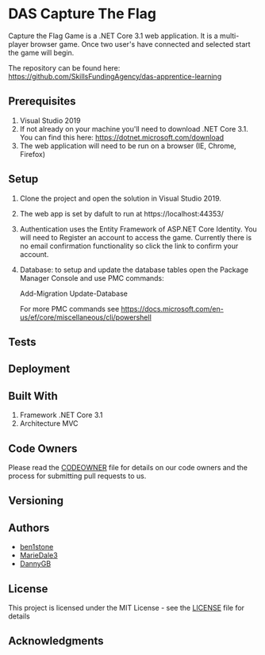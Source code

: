 
# DAS Capture The Flag
Capture the Flag Game is a .NET Core 3.1 web application.  It is a multi-player browser game.
Once two user's have connected and selected start the game will begin.

The repository can be found here: https://github.com/SkillsFundingAgency/das-apprentice-learning

## Prerequisites
1.   Visual Studio 2019
2.   If not already on your machine you'll need to download .NET Core 3.1. You can find this here:  https://dotnet.microsoft.com/download
3.   The web application will need to be run on a browser (IE, Chrome, Firefox)

## Setup
1.   Clone the project and open the solution in Visual Studio 2019.
2.   The web app is set by dafult to run at https://localhost:44353/
3.   Authentication uses the Entity Framework of ASP.NET Core Identity. You will need to Register an account to access the game.
     Currently there is no email confirmation functionality so click the link to confirm your account.
4.   Database: to setup and update the database tables open the Package Manager Console and use PMC commands:
        
        Add-Migration <migration name>
        Update-Database
        
     For more PMC commands see https://docs.microsoft.com/en-us/ef/core/miscellaneous/cli/powershell

## Tests


## Deployment


## Built With
1.   Framework .NET Core 3.1 
2.   Architecture MVC 

## Code Owners
Please read the [CODEOWNER](https://github.com/SkillsFundingAgency/das-apprentice-learning/blob/master/CODEOWNERS) file for 
details on our code owners and the process for submitting pull requests to us.

## Versioning


## Authors
- [ben1stone](https://github.com/ben1stone)
- [MarieDale3](https://github.com/MarieDale3)
- [DannyGB](https://github.com/DannyGB)

## License
This project is licensed under the MIT License - see the [LICENSE](https://github.com/SkillsFundingAgency/das-apprentice-learning/blob/master/LICENSE) file for details

## Acknowledgments
